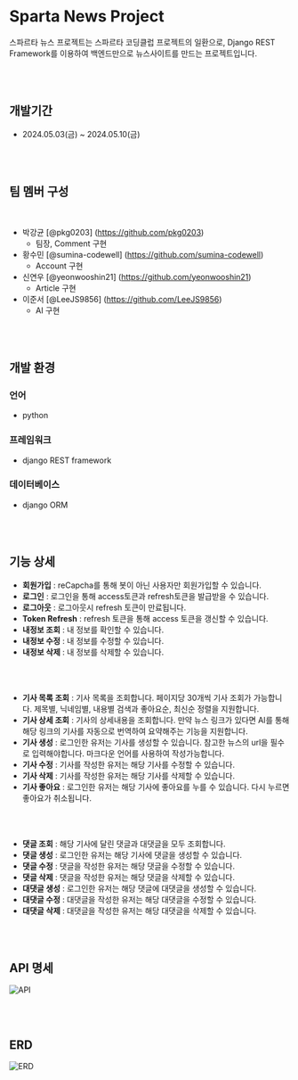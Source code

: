 # Sparta News Project

스파르타 뉴스 프로젝트는 스파르타 코딩클럽 프로젝트의 일환으로, Django REST Framework를 이용하여 백엔드만으로 뉴스사이트를 만드는 프로젝트입니다. 

</br>
</br>

## 개발기간

- 2024.05.03(금) ~ 2024.05.10(금)

</br>
</br>

## 팀 멤버 구성

<br/>

- 박강균 [@pkg0203] (https://github.com/pkg0203)
    * 팀장, Comment 구현
- 황수민 [@sumina-codewell] (https://github.com/sumina-codewell)
    * Account 구현
- 신연우 [@yeonwooshin21] (https://github.com/yeonwooshin21)
    * Article 구현
- 이준서 [@LeeJS9856] (https://github.com/LeeJS9856)
    * AI 구현

</br>
</br>

## 개발 환경

### 언어

- python


### 프레임워크

- django REST framework


### 데이터베이스

- django ORM


</br>
</br>

## 기능 상세

- **회원가입** : reCapcha를 통해 봇이 아닌 사용자만 회원가입할 수 있습니다.
- **로그인** : 로그인을 통해 access토큰과 refresh토큰을 발급받을 수 있습니다.
- **로그아웃** : 로그아웃시 refresh 토큰이 만료됩니다.
- **Token Refresh** : refresh 토큰을 통해 access 토큰을 갱신할 수 있습니다.
- **내정보 조회** : 내 정보를 확인할 수 있습니다.
- **내정보 수정** : 내 정보를 수정할 수 있습니다.
- **내정보 삭제** : 내 정보를 삭제할 수 있습니다.
</br>
</br>

- **기사 목록 조회** : 기사 목록을 조회합니다. 페이지당 30개씩 기사 조회가 가능합니다. 제목별, 닉네임별, 내용별 검색과 좋아요순, 최신순 정렬을 지원합니다.
- **기사 상세 조회** : 기사의 상세내용을 조회합니다. 만약 뉴스 링크가 있다면 AI를 통해 해당 링크의 기사를 자동으로 번역하여 요약해주는 기능을 지원합니다.
- **기사 생성** : 로그인한 유저는 기사를 생성할 수 있습니다. 참고한 뉴스의 url을 필수로 입력해야합니다. 마크다운 언어를 사용하여 작성가능합니다.
- **기사 수정** : 기사를 작성한 유저는 해당 기사를 수정할 수 있습니다.
- **기사 삭제** : 기사를 작성한 유저는 해당 기사를 삭제할 수 있습니다.
- **기사 좋아요** : 로그인한 유저는 해당 기사에 좋아요를 누를 수 있습니다. 다시 누르면 좋아요가 취소됩니다.
</br>
</br>

- **댓글 조회** : 해당 기사에 달린 댓글과 대댓글을 모두 조회합니다.
- **댓글 생성** : 로그인한 유저는 해당 기사에 댓글을 생성할 수 있습니다.
- **댓글 수정** : 댓글을 작성한 유저는 해당 댓글을 수정할 수 있습니다.
- **댓글 삭제** : 댓글을 작성한 유저는 해당 댓글을 삭제할 수 있습니다.
- **대댓글 생성** : 로그인한 유저는 해당 댓글에 대댓글을 생성할 수 있습니다.
- **대댓글 수정** : 대댓글을 작성한 유저는 해당 대댓글을 수정할 수 있습니다.
- **대댓글 삭제** : 대댓글을 작성한 유저는 해당 대댓글을 삭제할 수 있습니다.




</br>
</br>

## API 명세

![API](https://github.com/pkg0203/SpartaNews/assets/71966567/1e599087-c953-4b0f-b3d0-5e2d5ee043df)


</br>
</br>

## ERD

![ERD](https://github.com/pkg0203/SpartaNews/assets/71966567/bbe8cb78-c91e-4ae4-b908-adbf242b1f67)

